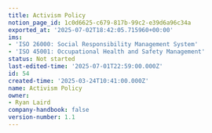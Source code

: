 ```yaml
---
title: Activism Policy
notion_page_id: 1c0d6625-c679-817b-99c2-e39d6a96c34a
exported_at: '2025-07-02T18:42:05.715960+00:00'
ims:
- 'ISO 26000: Social Responsibility Management System'
- 'ISO 45001: Occupational Health and Safety Management'
status: Not started
last-edited-time: '2025-07-01T22:59:00.000Z'
id: 54
created-time: '2025-03-24T10:41:00.000Z'
name: Activism Policy
owner:
- Ryan Laird
company-handbook: false
version-number: 1.1
---
```


<!-- Unsupported block type: unsupported -->